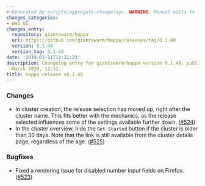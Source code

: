 ```yaml
---
# Generated by scripts/aggregate-changelogs. WARNING: Manual edits to this files will be overwritten.
changes_categories:
- Web UI
changes_entry:
  repository: giantswarm/happa
  url: https://github.com/giantswarm/happa/releases/tag/0.1.40
  version: 0.1.40
  version_tag: 0.1.40
date: '2019-03-11T11:31:23'
description: Changelog entry for giantswarm/happa version 0.1.40, published on 11
  March 2019, 11:31.
title: happa release v0.1.40
---
```


### Changes

- In cluster creation, the release selection has moved up, right after the cluster name. This fits better with the mechanics, as the release selected influences some of the settings available further down. ([#524](https://github.com/giantswarm/happa/pull/524))
- In the cluster overview, hide the `Get Started` button if the cluster is older than 30 days. Note that the link is still available from the cluster details page, regardless of the age. ([#525](https://github.com/giantswarm/happa/pull/525))

### Bugfixes

- Fixed a rendering issue for disabled number input fields on Firefox. ([#523](https://github.com/giantswarm/happa/pull/523))

